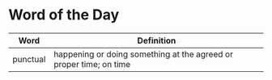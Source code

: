 # Word of the Day

|Word|Definition|
|---|---|
|punctual|happening or doing something at the agreed or proper time; on time|